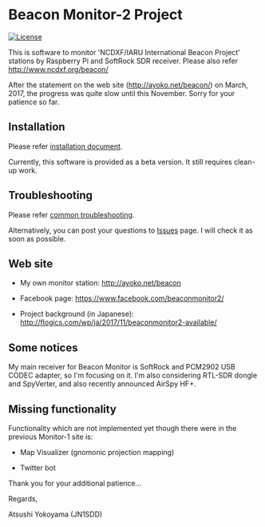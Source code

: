 # Beacon Monitor-2 Project

[![License](https://img.shields.io/badge/License-BSD%202--Clause-orange.svg)](https://opensource.org/licenses/BSD-2-Clause)

This is software to monitor 'NCDXF/IARU International Beacon Project'
stations by Raspberry Pi and SoftRock SDR receiver.  Please also refer
http://www.ncdxf.org/beacon/

After the statement on the web site (http://ayoko.net/beacon/) on
March, 2017, the progress was quite slow until this November.
Sorry for your patience so far.

## Installation

Please refer [installation document](./doc/installation.md).

Currently, this software is provided as a beta version.  It still
requires clean-up work.

## Troubleshooting

Please refer [common troubleshooting](./doc/troubleshooting.md).

Alternatively, you can post your questions to [Issues](https://github.com/yokoyama-flogics/ibp_monitor_2/issues) page.
I will check it as soon as possible.

## Web site

- My own monitor station: http://ayoko.net/beacon

- Facebook page: https://www.facebook.com/beaconmonitor2/

- Project background (in Japanese): http://flogics.com/wp/ja/2017/11/beaconmonitor2-available/

## Some notices

My main receiver for Beacon Monitor is SoftRock and PCM2902 USB CODEC
adapter, so I'm focusing on it.  I'm also considering RTL-SDR dongle
and SpyVerter, and also recently announced AirSpy HF+.

## Missing functionality

Functionality which are not implemented yet though there were in the
previous Monitor-1 site is:

- Map Visualizer (gnomonic projection mapping)

- Twitter bot

Thank you for your additional patience...

Regards,

Atsushi Yokoyama (JN1SDD)
